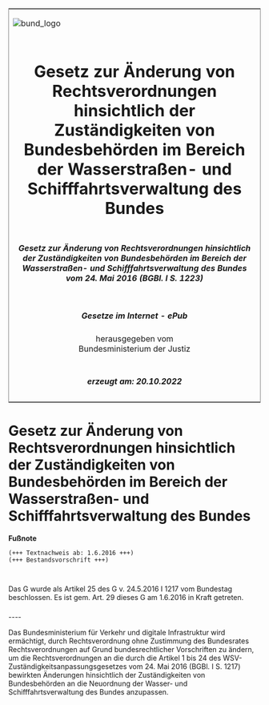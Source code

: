 <span id="DECKBLATT.html"></span>

<table border="0" frame="border" width="100%">

<tr valign="top">

<td align="left">

![bund\_logo](BfJ_2021_Web_de_de.gif)

</td>

<td align="right">

 

</td>

</tr>

<tr align="center" valign="middle">

<td colspan="2">

# Gesetz zur Änderung von Rechtsverordnungen hinsichtlich der Zuständigkeiten von Bundesbehörden im Bereich der Wasserstraßen- und Schifffahrtsverwaltung des Bundes

</td>

</tr>

<tr align="center" valign="middle">

<td colspan="2">

##### Gesetz zur Änderung von Rechtsverordnungen hinsichtlich der Zuständigkeiten von Bundesbehörden im Bereich der Wasserstraßen- und Schifffahrtsverwaltung des Bundes vom 24. Mai 2016 (BGBl. I S. 1223)

</td>

</tr>

<tr align="center" valign="middle">

<td colspan="2">

  
  

##### Gesetze im Internet - ePub  
  
herausgegeben vom  
Bundesministerium der Justiz

</td>

</tr>

<tr align="center" valign="bottom">

<td colspan="2">

  
  

##### erzeugt am: 20.10.2022

</td>

</tr>

</table>

<span id="BJNR122300016.html"></span>

# Gesetz zur Änderung von Rechtsverordnungen hinsichtlich der Zuständigkeiten von Bundesbehörden im Bereich der Wasserstraßen- und Schifffahrtsverwaltung des Bundes

<div>

  
**Fußnote**

<div class="jnhtml">

<div>

<div class="jurAbsatz">

  

``` 
(+++ Textnachweis ab: 1.6.2016 +++)
(+++ Bestandsvorschrift +++)

 
```

Das G wurde als Artikel 25 des G v. 24.5.2016 I 1217 vom Bundestag
beschlossen. Es ist gem. Art. 29 dieses G am 1.6.2016 in Kraft getreten.

</div>

</div>

</div>

</div>

<span id="BJNR122300016BJNE000100000.html"></span>

###   
\----

<div>

<div class="jnhtml">

<div>

<div class="jurAbsatz">

Das Bundesministerium für Verkehr und digitale Infrastruktur wird
ermächtigt, durch Rechtsverordnung ohne Zustimmung des Bundesrates
Rechtsverordnungen auf Grund bundesrechtlicher Vorschriften zu ändern,
um die Rechtsverordnungen an die durch die Artikel 1 bis 24 des
WSV-Zuständigkeitsanpassungsgesetzes vom 24. Mai 2016 (BGBl. I S. 1217)
bewirkten Änderungen hinsichtlich der Zuständigkeiten von Bundesbehörden
an die Neuordnung der Wasser- und Schifffahrtsverwaltung des Bundes
anzupassen.

</div>

</div>

</div>

</div>
